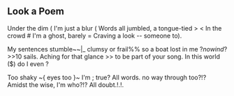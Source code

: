 ## Look a Poem

Under the dim ( I'm just a blur (
Words all jumbled, a tongue-tied >
< In the crowd # I'm a ghost, barely =
Craving a look -- someone to).

My sentences stumble~~|_ clumsy or frail%%
so a boat lost in me $?no wind?$ >>10 sails.
Aching for that glance >> to be part of your song.
In this world ($) do I even ?

Too shaky ~{ eyes too }~ I'm ; true?
All words. no way through too?!?
Amidst the wise, I'm who?!?
All doubt.!.!.